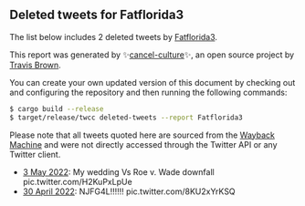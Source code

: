 ## Deleted tweets for Fatflorida3

The list below includes 2 deleted tweets by
[Fatflorida3](https://twitter.com/Fatflorida3).



This report was generated by ✨[cancel-culture](https://github.com/travisbrown/cancel-culture)✨,
an open source project by [Travis Brown](https://twitter.com/travisbrown).

You can create your own updated version of this document by checking out and configuring the
repository and then running the following commands:

```bash
$ cargo build --release
$ target/release/twcc deleted-tweets --report Fatflorida3
```

Please note that all tweets quoted here are sourced from the
[Wayback Machine](https://web.archive.org) and were not directly accessed through the Twitter API or
any Twitter client.

* [ 3 May 2022](https://web.archive.org/web/20220503220045/https://twitter.com/Fatflorida3/status/1521610632088494081): My wedding Vs Roe v. Wade downfall pic.twitter.com/H2KuPxLpUe <!--1521610632088494081-->
* [30 April 2022](https://web.archive.org/web/20220430003332/https://twitter.com/Fatflorida3/status/1520199459526828032): NJFG4L!!!!!! pic.twitter.com/8KU2xYrKSQ <!--1520199459526828032-->
